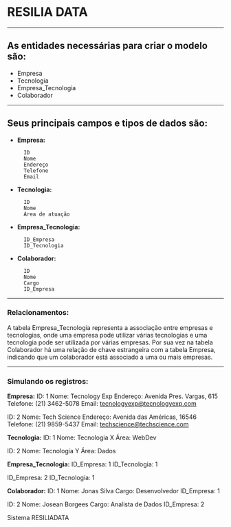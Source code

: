 
# RESILIA DATA
---

## As entidades necessárias para criar o modelo são:

- Empresa
- Tecnologia
- Empresa_Tecnologia
- Colaborador

---
## Seus principais campos e tipos de dados são:

- **Empresa:**

        ID
        Nome
        Endereço
        Telefone
        Email

- **Tecnologia:**

        ID
        Nome
        Área de atuação

- **Empresa_Tecnologia:**

        ID_Empresa 
        ID_Tecnologia 

- **Colaborador:**

        ID 
        Nome 
        Cargo 
        ID_Empresa 
---
### Relacionamentos:

A tabela Empresa_Tecnologia representa a associação entre empresas e tecnologias, onde uma empresa pode utilizar várias tecnologias e uma tecnologia pode ser utilizada por várias empresas.
Por sua vez na tabela Colaborador há uma relação de chave estrangeira com a tabela Empresa, indicando que um colaborador está associado a uma ou mais empresas.

---
### Simulando os registros:

__Empresa:__
ID: 1
Nome: Tecnology Exp
Endereço: Avenida Pres. Vargas, 615
Telefone: (21) 3462-5078
Email: tecnologyexp@tecnologyexp.com

ID: 2
Nome: Tech Science
Endereço: Avenida das Américas, 16546
Telefone: (21) 9859-5437
Email: techscience@techscience.com

__Tecnologia:__
ID: 1
Nome: Tecnologia X
Área: WebDev

ID: 2
Nome: Tecnologia Y
Área: Dados

__Empresa_Tecnologia:__
ID_Empresa: 1
ID_Tecnologia: 1

ID_Empresa: 2
ID_Tecnologia: 1

__Colaborador:__
ID: 1
Nome: Jonas Silva
Cargo: Desenvolvedor
ID_Empresa: 1

ID: 2
Nome: Josean Borgees
Cargo: Analista de Dados
ID_Empresa: 2



Sistema RESILIADATA

